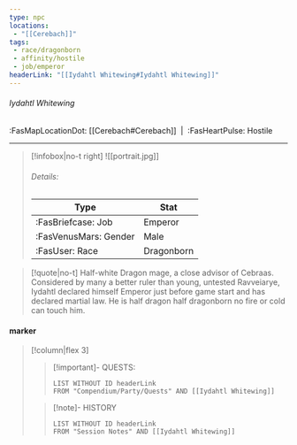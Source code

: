 ```yaml
---
type: npc
locations:
 - "[[Cerebach]]"
tags:
 - race/dragonborn
 - affinity/hostile
 - job/emperor
headerLink: "[[Iydahtl Whitewing#Iydahtl Whitewing]]"
---
```

###### Iydahtl Whitewing
<span class="sub2">:FasMapLocationDot: [[Cerebach#Cerebach]] &nbsp;|&nbsp; :FasHeartPulse: Hostile </span>
___

> [!infobox|no-t right]
> ![[portrait.jpg]]
> ###### Details:
> | Type | Stat |
> | ---- | ---- |
> | :FasBriefcase: Job |  Emperor |
> | :FasVenusMars: Gender | Male |
> | :FasUser: Race | Dragonborn |
<span class="clearfix"></span>

> [!quote|no-t]
>Half-white Dragon mage, a close advisor of Cebraas. Considered by many a better ruler than young, untested Ravveiarye, Iydahtl declared himself Emperor just before game start and has declared martial law.  He is half dragon half dragonborn no fire or cold can touch him.

#### marker
> [!column|flex 3]
>> [!important]- QUESTS:
>>```dataview
>>LIST WITHOUT ID headerLink
>>FROM "Compendium/Party/Quests" AND [[Iydahtl Whitewing]]
>
>>[!note]- HISTORY
>>```dataview
>>LIST WITHOUT ID headerLink
>>FROM "Session Notes" AND [[Iydahtl Whitewing]]
